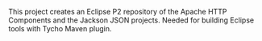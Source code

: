 This project creates an Eclipse P2 repository of the Apache HTTP Components 
and the Jackson JSON projects. Needed for building Eclipse tools with Tycho 
Maven plugin.